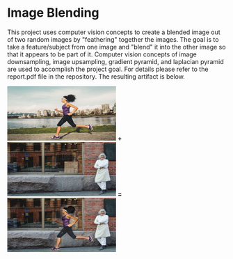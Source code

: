 # Image Blending

This project uses computer vision concepts to create a blended image out of two random images by "feathering" together the images. The goal is to take a feature/subject from one image and "blend" it into the other image so that it appears to be part of it. Computer vision concepts of image downsampling, image upsampling, gradient pyramid, and laplacian pyramid are used to accomplish the project goal. For details please refer to the report.pdf file in the repository. The resulting artifact is below.

<img src="https://github.com/nitishsanghi/Computer-Vision/blob/main/Blending/imagefiles_set2/sourceimages/white.jpg" width="250" height="125"> **+** <img src="https://github.com/nitishsanghi/Computer-Vision/blob/main/Blending/imagefiles_set2/sourceimages/black.jpg" width="250" height="125"> **=** <img src="https://github.com/nitishsanghi/Computer-Vision/blob/main/Blending/imagefiles_set2/outimg.png" width="250" height="125">


